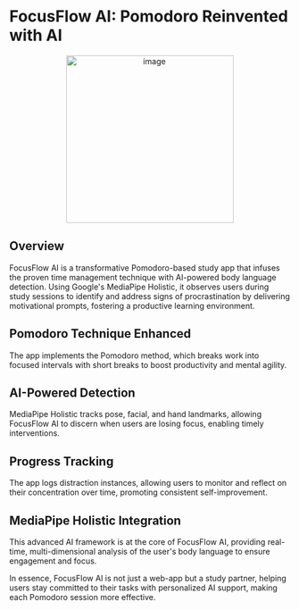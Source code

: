 # FocusFlow AI: Pomodoro Reinvented with AI
<p align="center">
  <img src="https://github.com/NathanielIskandar/FocusFlow_AI/assets/76016696/22d76e42-d88c-4a3e-a0a3-9dde4fd7b9bf" width="300" alt="image">
</p>


## Overview
FocusFlow AI is a transformative Pomodoro-based study app that infuses the proven time management technique with AI-powered body language detection. Using Google's MediaPipe Holistic, it observes users during study sessions to identify and address signs of procrastination by delivering motivational prompts, fostering a productive learning environment.

## Pomodoro Technique Enhanced
The app implements the Pomodoro method, which breaks work into focused intervals with short breaks to boost productivity and mental agility.

## AI-Powered Detection
MediaPipe Holistic tracks pose, facial, and hand landmarks, allowing FocusFlow AI to discern when users are losing focus, enabling timely interventions.

## Progress Tracking
The app logs distraction instances, allowing users to monitor and reflect on their concentration over time, promoting consistent self-improvement.

## MediaPipe Holistic Integration
This advanced AI framework is at the core of FocusFlow AI, providing real-time, multi-dimensional analysis of the user's body language to ensure engagement and focus.

In essence, FocusFlow AI is not just a web-app but a study partner, helping users stay committed to their tasks with personalized AI support, making each Pomodoro session more effective.


